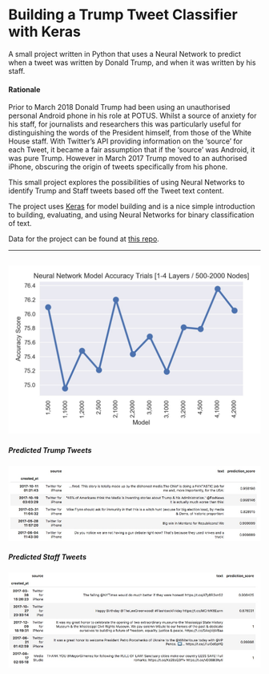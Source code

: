 # Building a Trump Tweet Classifier with Keras
A small project written in Python that uses a Neural Network to predict
 when a tweet was written by Donald Trump, and when it was written by his staff.

#### Rationale
Prior to March 2018 Donald Trump had been using an unauthorised personal Android phone in his role at POTUS. Whilst a source of anxiety for his staff, for journalists and researchers this was particularly useful for distinguishing the words of the President himself, from those of the White House staff. With Twitter’s API providing information on the ‘source’ for each Tweet, it became a fair assumption that if the ‘source’ was Android, it was pure Trump. However in March 2017 Trump moved to an authorised iPhone, obscuring the origin of tweets specifically from his phone.

This small project explores the possibilities of using Neural Networks to identify Trump and Staff tweets based off the Tweet text content.


The project uses [Keras](https://keras.io) for model building and is a nice simple introduction to building, evaluating,
and using Neural Networks for binary classification of text.

Data for the project can be found at [this repo](https://github.com/Minyall/trump_tweet_classifier/blob/master/images/accuracy_scores.jpg?raw=true).

----------------------------------------------------------------------------------------------------------------------------------------------------
![alt text](images/accuracy_scores.jpg "Neural Network Accuracy Scores")
---
##### Predicted Trump Tweets
![alt text](images/trump_predictions.jpeg "Predicted Trump Tweets")

##### Predicted Staff Tweets
![alt text](images/staff_predictions.jpeg "Predicted Staff Tweets ")
